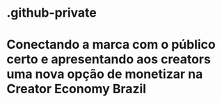 # .github-private
# Conectando a marca com o público certo e apresentando aos creators uma nova opção de monetizar na Creator Economy Brazil
